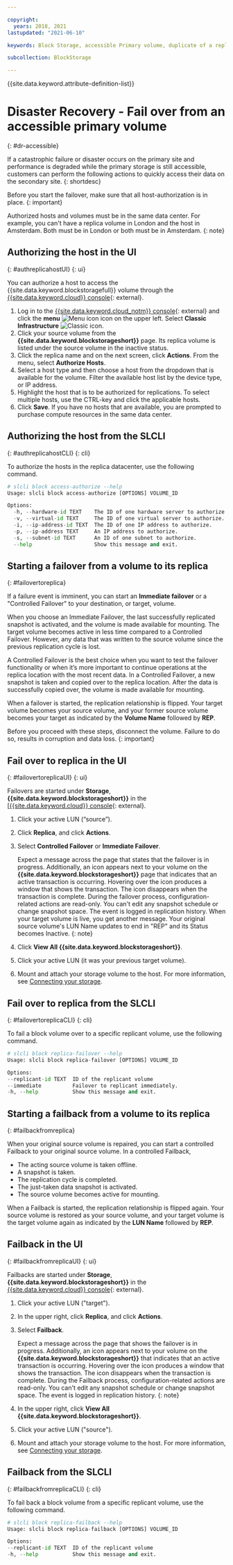 ```yaml
---

copyright:
  years: 2018, 2021
lastupdated: "2021-06-10"

keywords: Block Storage, accessible Primary volume, duplicate of a replica volume, Disaster Recovery, volume duplication, replication, failover, failback

subcollection: BlockStorage

---
```

{{site.data.keyword.attribute-definition-list}}

# Disaster Recovery - Fail over from an accessible primary volume
{: #dr-accessible}

If a catastrophic failure or disaster occurs on the primary site and performance is degraded while the primary storage is still accessible, customers can perform the following actions to quickly access their data on the secondary site.
{: shortdesc}

Before you start the failover, make sure that all host-authorization is in place.
{: important}

Authorized hosts and volumes must be in the same data center. For example, you can't have a replica volume in London and the host in Amsterdam. Both must be in London or both must be in Amsterdam.
{: note}

## Authorizing the host in the UI
{: #authreplicahostUI}
{: ui}

You can authorize a host to access the {{site.data.keyword.blockstoragefull}} volume through the [{{site.data.keyword.cloud}} console](https://{DomainName}/cloud-storage/block){: external}.

1. Log in to the [{{site.data.keyword.cloud_notm}} console](/login){: external} and click the **menu** ![Menu icon](../icons/icon_hamburger.svg "Menu") icon on the upper left. Select **Classic Infrastructure** ![Classic icon](../icons/classic.svg "Classic").
2. Click your source volume from the **{{site.data.keyword.blockstorageshort}}** page. Its replica volume is listed under the source volume in the inactive status.
3. Click the replica name and on the next screen, click **Actions**. From the menu, select **Authorize Hosts**.
4. Select a host type and then choose a host from the dropdown that is available for the volume. Filter the available host list by the device type, or IP address.
5. Highlight the host that is to be authorized for replications. To select multiple hosts, use the CTRL-key and click the applicable hosts.
6. Click **Save**. If you have no hosts that are available, you are prompted to purchase compute resources in the same data center.

## Authorizing the host from the SLCLI
{: #authreplicahostCLI}
{: cli}

To authorize the hosts in the replica datacenter, use the following command.
```Python
# slcli block access-authorize --help
Usage: slcli block access-authorize [OPTIONS] VOLUME_ID

Options:
  -h, --hardware-id TEXT    The ID of one hardware server to authorize.
  -v, --virtual-id TEXT     The ID of one virtual server to authorize.
  -i, --ip-address-id TEXT  The ID of one IP address to authorize.
  -p, --ip-address TEXT     An IP address to authorize.
  -s, --subnet-id TEXT      An ID of one subnet to authorize.
  --help                    Show this message and exit.
```


## Starting a failover from a volume to its replica
{: #failovertoreplica}

If a failure event is imminent, you can start an **Immediate failover** or a "Controlled Failover" to your destination, or target, volume.

When you choose an Immediate Failover, the last successfully replicated snapshot is activated, and the volume is made available for mounting. The target volume becomes active in less time compared to a Controlled Failover. However, any data that was written to the source volume since the previous replication cycle is lost.

A Controlled Failover is the best choice when you want to test the failover functionality or when it’s more important to continue operations at the replica location with the most recent data. In a Controlled Failover, a new snapshot is taken and copied over to the replica location. After the data is successfully copied over, the volume is made available for mounting.

When a failover is started, the replication relationship is flipped. Your target volume becomes your source volume, and your former source volume becomes your target as indicated by the **Volume Name** followed by **REP**.

Before you proceed with these steps, disconnect the volume. Failure to do so, results in corruption and data loss.
{: important}

## Fail over to replica in the UI
{: #failovertoreplicaUI}
{: ui}

Failovers are started under **Storage**, **{{site.data.keyword.blockstorageshort}}** in the [[{{site.data.keyword.cloud}} console](https://{DomainName}/classic){: external}.

1. Click your active LUN (“source”).
2. Click **Replica**, and click **Actions**.
3. Select **Controlled Failover** or **Immediate Failover**.

   Expect a message across the page that states that the failover is in progress. Additionally, an icon appears next to your volume on the **{{site.data.keyword.blockstorageshort}}** page that indicates that an active transaction is occurring. Hovering over the icon produces a window that shows the transaction. The icon disappears when the transaction is complete. During the failover process, configuration-related actions are read-only. You can't edit any snapshot schedule or change snapshot space. The event is logged in replication history. When your target volume is live, you get another message. Your original source volume's LUN Name updates to end in "REP" and its Status becomes Inactive.
   {: note}

4. Click **View All {{site.data.keyword.blockstorageshort}}**.
5. Click your active LUN (it was your previous target volume).
6. Mount and attach your storage volume to the host. For more information, see [Connecting your storage](/docs/BlockStorage?topic=BlockStorage-orderingthroughConsole#mountingnewLUN).

## Fail over to replica from the SLCLI
{: #failovertoreplicaCLI}
{: cli}

To fail a block volume over to a specific replicant volume, use the following command.

   ```python
   # slcli block replica-failover --help
   Usage: slcli block replica-failover [OPTIONS] VOLUME_ID

   Options:
   --replicant-id TEXT  ID of the replicant volume
   --immediate          Failover to replicant immediately.
   -h, --help           Show this message and exit.
   ```


## Starting a failback from a volume to its replica
{: #failbackfromreplica}

When your original source volume is repaired, you can start a controlled Failback to your original source volume. In a controlled Failback,

- The acting source volume is taken offline.
- A snapshot is taken.
- The replication cycle is completed.
- The just-taken data snapshot is activated.
- The source volume becomes active for mounting.

When a Failback is started, the replication relationship is flipped again. Your source volume is restored as your source volume, and your target volume is the target volume again as indicated by the **LUN Name** followed by **REP**.

## Failback in the UI
{: #failbackfromreplicaUI}
{: ui}

Failbacks are started under **Storage**, **{{site.data.keyword.blockstorageshort}}** in the [{{site.data.keyword.cloud}} console](https://{DomainName}/classic){: external}.

1. Click your active LUN ("target").
2. In the upper right, click **Replica**, and click **Actions**.
3. Select **Failback**.

   Expect a message across the page that shows the failover is in progress. Additionally, an icon appears next to your volume on the **{{site.data.keyword.blockstorageshort}}** that indicates that an active transaction is occurring. Hovering over the icon produces a window that shows the transaction. The icon disappears when the transaction is complete. During the Failback process, configuration-related actions are read-only. You can't edit any snapshot schedule or change snapshot space. The event is logged in replication history.
   {: note}

4. In the upper right, click **View All {{site.data.keyword.blockstorageshort}}**.
5. Click your active LUN ("source").
6. Mount and attach your storage volume to the host. For more information, see [Connecting your storage](/docs/BlockStorage?topic=BlockStorage-orderingthroughConsole#mountingnewLUN).

## Failback from the SLCLI
{: #failbackfromreplicaCLI}
{: cli}

To fail back a block volume from a specific replicant volume, use the following command.
 ```python
 # slcli block replica-failback --help
 Usage: slcli block replica-failback [OPTIONS] VOLUME_ID

 Options:
 --replicant-id TEXT  ID of the replicant volume
 -h, --help           Show this message and exit.
 ```
